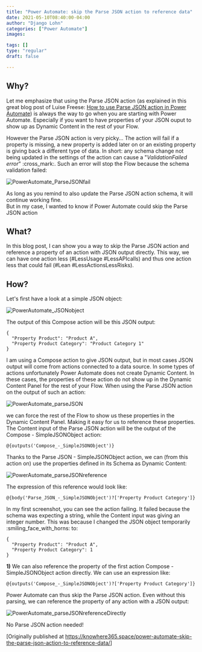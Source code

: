 ```yaml
---
title: "Power Automate: skip the Parse JSON action to reference data"
date: 2021-05-10T08:40:00-04:00
author: "Django Lohn"
categories: ["Power Automate"]
images:

tags: []
type: "regular"
draft: false

---
```


## Why?

Let me emphasize that using the Parse JSON action (as explained in this
great blog post of Luise Freese: [How to use Parse JSON action in Power
Automate](https://techcommunity.microsoft.com/t5/microsoft-365-pnp-blog/how-to-use-parse-json-action-in-power-automate/ba-p/2121861?WT))
is always the way to go when you are starting with Power Automate.
Especially if you want to have properties of your JSON ouput to show up
as Dynamic Content in the rest of your Flow.


However the Parse JSON action is very picky\... The action will fail if
a property is missing, a new property is added later on or an existing
property is giving back a different type of data. In short: any schema
change not being updated in the settings of the action can cause a
 \"*ValidationFailed error*\" :cross_mark:. Such an error
will stop the Flow because the schema validation failed:

![PowerAutomate_ParseJSONfail](https://techcommunity.microsoft.com/t5/image/serverpage/image-id/279338i323A98A1BF42BFF5/image-size/large?v=v2&px=999 "PowerAutomate_ParseJSONfail")


As long as you remind to also update the Parse JSON action schema, it
will continue working fine.\
But in my case, I wanted to know if Power Automate could skip the Parse
JSON action

## What? 


In this blog post, I can show you a way to skip the Parse JSON action
and reference a property of an action with JSON output directly. This
way, we can have one action less (#LessUsage #LessAPIcalls) and thus one
action less that could fail (#Lean #LessActionsLessRisks).

## How? 

Let\'s first have a look at a simple JSON object:

![PowerAutomate_JSONobject](https://techcommunity.microsoft.com/t5/image/serverpage/image-id/279339i9313C25EF739BD0E/image-size/large?v=v2&px=999 "PowerAutomate_JSONobject")



The output of this Compose action will be this JSON output:


``` wp-block-code
{
  "Property Product": "Product A",
  "Property Product Category": "Product Category 1"
}
```

I am using a Compose action to give JSON output, but in most cases JSON
output will come from actions connected to a data source. In some types
of actions unfortunately Power Automate does not create Dynamic Content.
In these cases, the properties of these action do not show up in the
Dynamic Content Panel for the rest of your Flow. When using the Parse
JSON action on the output of such an action:

![PowerAutomate_parseJSON](https://techcommunity.microsoft.com/t5/image/serverpage/image-id/279340iF22ACD84A9E2CF43/image-size/large?v=v2&px=999 "PowerAutomate_parseJSON")


we can force the rest of the Flow to show us these properties in the
Dynamic Content Panel. Making it easy for us to reference these
properties. The Content input of the Parse JSON action will be the
output of the Compose - SimpleJSONObject action:


``` wp-block-code
@{outputs('Compose_-_SimpleJSONObject')}
```


Thanks to the Parse JSON - SimpleJSONObject action, we can (from this
action on) use the properties defined in its Schema as Dynamic Content:

![PowerAutomate_parseJSONreference](https://techcommunity.microsoft.com/t5/image/serverpage/image-id/279341iF2487F45ACA049EE/image-size/large?v=v2&px=999 "PowerAutomate_parseJSONreference")

The expression of this reference would look like:

``` wp-block-code
@{body('Parse_JSON_-_SimpleJSONObject')?['Property Product Category']}
```


In my first screenshot, you can see the action failing. It failed
because the schema was expecting a string, while the Content input was
giving an integer number. This was because I changed the JSON object
temporarily :smiling_face_with_horns: to:


``` wp-block-code
{
  "Property Product": "Product A",
  "Property Product Category": 1
}
```


**1)** We can also reference the property of the first action Compose -
SimpleJSONObject action directly. We can use an expression like:


``` wp-block-code
@{outputs('Compose_-_SimpleJSONObject')?['Property Product Category']}
```

Power Automate can thus skip the Parse JSON action. Even without this
parsing, we can reference the property of any action with a JSON output:

![PowerAutomate_parseJSONreferenceDirectly](https://techcommunity.microsoft.com/t5/image/serverpage/image-id/279342iC4B3DB0A80608CEA/image-size/large?v=v2&px=999 "PowerAutomate_parseJSONreferenceDirectly")

No Parse JSON action needed!

[Originally published
at <https://knowhere365.space/power-automate-skip-the-parse-json-action-to-reference-data/>]
